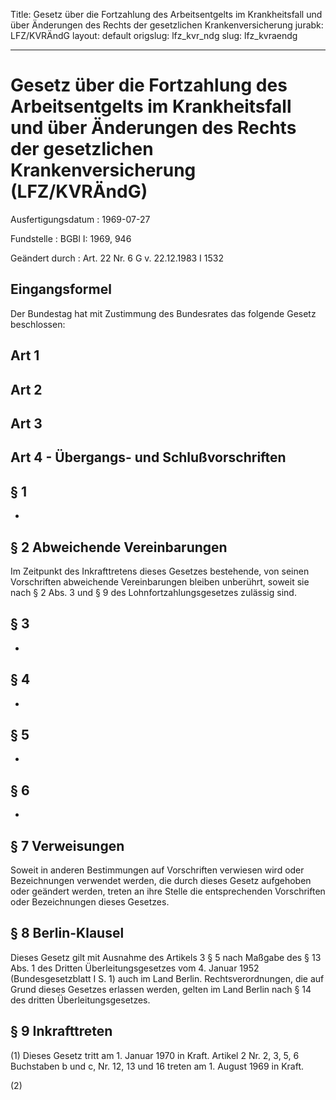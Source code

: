 Title: Gesetz über die Fortzahlung des Arbeitsentgelts im Krankheitsfall und über
  Änderungen des Rechts der gesetzlichen Krankenversicherung
jurabk: LFZ/KVRÄndG
layout: default
origslug: lfz_kvr_ndg
slug: lfz_kvraendg

---

# Gesetz über die Fortzahlung des Arbeitsentgelts im Krankheitsfall und über Änderungen des Rechts der gesetzlichen Krankenversicherung (LFZ/KVRÄndG)

Ausfertigungsdatum
:   1969-07-27

Fundstelle
:   BGBl I: 1969, 946

Geändert durch
:   Art. 22 Nr. 6 G v. 22.12.1983 I 1532


## Eingangsformel

Der Bundestag hat mit Zustimmung des Bundesrates das folgende Gesetz
beschlossen:


## Art 1



## Art 2



## Art 3



## Art 4 - Übergangs- und Schlußvorschriften



## § 1

-


## § 2 Abweichende Vereinbarungen

Im Zeitpunkt des Inkrafttretens dieses Gesetzes bestehende, von seinen
Vorschriften abweichende Vereinbarungen bleiben unberührt, soweit sie
nach § 2 Abs. 3 und § 9 des Lohnfortzahlungsgesetzes zulässig sind.


## § 3

-


## § 4

-


## § 5

-


## § 6

-


## § 7 Verweisungen

Soweit in anderen Bestimmungen auf Vorschriften verwiesen wird oder
Bezeichnungen verwendet werden, die durch dieses Gesetz aufgehoben
oder geändert werden, treten an ihre Stelle die entsprechenden
Vorschriften oder Bezeichnungen dieses Gesetzes.


## § 8 Berlin-Klausel

Dieses Gesetz gilt mit Ausnahme des Artikels 3 § 5 nach Maßgabe des §
13 Abs. 1 des Dritten Überleitungsgesetzes vom 4. Januar 1952
(Bundesgesetzblatt I S. 1) auch im Land Berlin. Rechtsverordnungen,
die auf Grund dieses Gesetzes erlassen werden, gelten im Land Berlin
nach § 14 des dritten Überleitungsgesetzes.


## § 9 Inkrafttreten

(1) Dieses Gesetz tritt am 1. Januar 1970 in Kraft. Artikel 2 Nr. 2,
3, 5, 6 Buchstaben b und c, Nr. 12, 13 und 16 treten am 1. August 1969
in Kraft.

(2)

